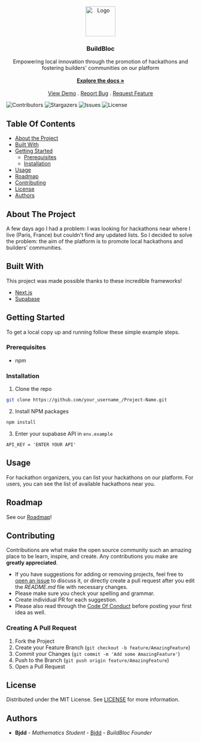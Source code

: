 <br/>
<p align="center">
  <a href="https://github.com/imbjdd/BuildBloc">
    <img src="public/favicon.ico" alt="Logo" width="80" height="80">
  </a>

  <h3 align="center">BuildBloc</h3>

  <p align="center">
     Empowering local innovation through the promotion of hackathons and fostering builders' communities on our platform 
    <br/>
    <br/>
    <a href="https://github.com/imbjdd/BuildBloc"><strong>Explore the docs »</strong></a>
    <br/>
    <br/>
    <a href="https://sync-h.vercel.app/">View Demo</a>
    .
    <a href="https://github.com/imbjdd/BuildBloc/issues">Report Bug</a>
    .
    <a href="https://github.com/imbjdd/BuildBloc/issues">Request Feature</a>
  </p>
</p>

![Contributors](https://img.shields.io/github/contributors/imbjdd/BuildBloc?color=dark-green) ![Stargazers](https://img.shields.io/github/stars/imbjdd/BuildBloc?style=social) ![Issues](https://img.shields.io/github/issues/imbjdd/BuildBloc) ![License](https://img.shields.io/github/license/imbjdd/BuildBloc?) 

## Table Of Contents

* [About the Project](#about-the-project)
* [Built With](#built-with)
* [Getting Started](#getting-started)
  * [Prerequisites](#prerequisites)
  * [Installation](#installation)
* [Usage](#usage)
* [Roadmap](#roadmap)
* [Contributing](#contributing)
* [License](#license)
* [Authors](#authors)

## About The Project

A few days ago I had a problem: I was looking for hackathons near where I live (Paris, France) but couldn't find any updated lists. So I decided to solve the problem: the aim of the platform is to promote local hackathons and builders' communities.

## Built With

This project was made possible thanks to these incredible frameworks!

* [Next.js](https://nextjs.org/)
* [Supabase](https://supabase.com/)

## Getting Started

To get a local copy up and running follow these simple example steps.

### Prerequisites

* npm

### Installation

1. Clone the repo

```sh
git clone https://github.com/your_username_/Project-Name.git
```

2. Install NPM packages

```sh
npm install
```

3. Enter your supabase API in `env.example`

```env
API_KEY = 'ENTER YOUR API'
```

## Usage

For hackathon organizers, you can list your hackathons on our platform.
For users, you can see the list of available hackathons near you.

## Roadmap

See our [Roadmap](https://atom-caution-eb6.notion.site/aa6c615237a24b10a3b9a840a8eda931?v=64eef0256f2c49b5a7be3871165db388&pvs=4)!

## Contributing

Contributions are what make the open source community such an amazing place to be learn, inspire, and create. Any contributions you make are **greatly appreciated**.
* If you have suggestions for adding or removing projects, feel free to [open an issue](https://github.com/imbjdd/BuildBloc/issues/new) to discuss it, or directly create a pull request after you edit the *README.md* file with necessary changes.
* Please make sure you check your spelling and grammar.
* Create individual PR for each suggestion.
* Please also read through the [Code Of Conduct](https://github.com/imbjdd/BuildBloc/blob/main/CODE_OF_CONDUCT.md) before posting your first idea as well.

### Creating A Pull Request

1. Fork the Project
2. Create your Feature Branch (`git checkout -b feature/AmazingFeature`)
3. Commit your Changes (`git commit -m 'Add some AmazingFeature'`)
4. Push to the Branch (`git push origin feature/AmazingFeature`)
5. Open a Pull Request

## License

Distributed under the MIT License. See [LICENSE](https://github.com/imbjdd/BuildBloc/blob/main/LICENSE.md) for more information.

## Authors

* **Bjdd** - *Mathematics Student* - [Bjdd](https://github.com/imbjdd) - *BuildBloc Founder*
